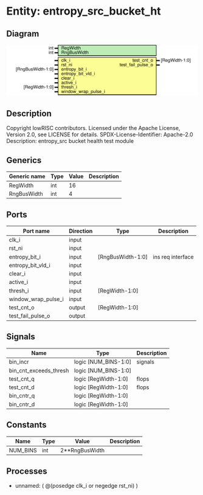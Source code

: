 # Entity: entropy_src_bucket_ht

## Diagram

![Diagram](entropy_src_bucket_ht.svg "Diagram")
## Description

Copyright lowRISC contributors.
 Licensed under the Apache License, Version 2.0, see LICENSE for details.
 SPDX-License-Identifier: Apache-2.0
 Description: entropy_src bucket health test module
 
## Generics

| Generic name | Type | Value | Description |
| ------------ | ---- | ----- | ----------- |
| RegWidth     | int  | 16    |             |
| RngBusWidth  | int  | 4     |             |
## Ports

| Port name           | Direction | Type              | Description       |
| ------------------- | --------- | ----------------- | ----------------- |
| clk_i               | input     |                   |                   |
| rst_ni              | input     |                   |                   |
| entropy_bit_i       | input     | [RngBusWidth-1:0] | ins req interface |
| entropy_bit_vld_i   | input     |                   |                   |
| clear_i             | input     |                   |                   |
| active_i            | input     |                   |                   |
| thresh_i            | input     | [RegWidth-1:0]    |                   |
| window_wrap_pulse_i | input     |                   |                   |
| test_cnt_o          | output    | [RegWidth-1:0]    |                   |
| test_fail_pulse_o   | output    |                   |                   |
## Signals

| Name                   | Type                 | Description |
| ---------------------- | -------------------- | ----------- |
| bin_incr               | logic [NUM_BINS-1:0] | signals     |
| bin_cnt_exceeds_thresh | logic [NUM_BINS-1:0] |             |
| test_cnt_q             | logic [RegWidth-1:0] | flops       |
| test_cnt_d             | logic [RegWidth-1:0] | flops       |
| bin_cntr_q             | logic [RegWidth-1:0] |             |
| bin_cntr_d             | logic [RegWidth-1:0] |             |
## Constants

| Name     | Type | Value          | Description |
| -------- | ---- | -------------- | ----------- |
| NUM_BINS | int  | 2**RngBusWidth |             |
## Processes
- unnamed: ( @(posedge clk_i or negedge rst_ni) )

